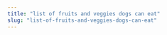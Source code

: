 ```yaml
---
title: "list of fruits and veggies dogs can eat"
slug: "list-of-fruits-and-veggies-dogs-can-eat"
---
```


